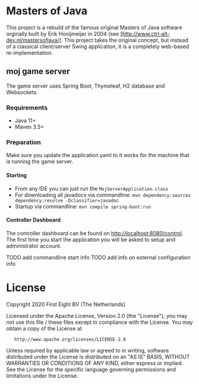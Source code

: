 # Masters of Java

This project is a rebuild of the famous original Masters of Java software orginally built by Erik Hooijmeijer 
in 2004 (see [http://www.ctrl-alt-dev.nl/mastersofjava/]. This project takes the original concept, but instead 
of a classical client/server Swing application, it is a completely web-based re-implementation.

## moj game server

The game server uses Spring Boot, Thymeleaf, H2 database and Websockets.

### Requirements

- Java 11+
- Maven 3.5+

### Preparation

Make sure you update the application.yaml to it works for the machine that is running the game server.  

#### Starting
- From any IDE you can just run the `MojServerApplication.class`
- For downloading all javadocs via commandline: `mvn dependency:sources dependency:resolve -Dclassifier=javadoc`
- Startup via commandline: `mvn compile spring-boot:run`

#### Controller Dashboard

The controller dashboard can be found on [http://localhost:8080/control](http://localhost:8080/control). The first time
you start the application you will be asked to setup and administrator account. 

TODO add commandline start info
TODO add info on external configuration info


# License

   Copyright 2020 First Eight BV (The Netherlands)

   Licensed under the Apache License, Version 2.0 (the "License");
   you may not use this file / these files except in compliance with the License.
   You may obtain a copy of the License at

       http://www.apache.org/licenses/LICENSE-2.0

   Unless required by applicable law or agreed to in writing, software
   distributed under the License is distributed on an "AS IS" BASIS,
   WITHOUT WARRANTIES OR CONDITIONS OF ANY KIND, either express or implied.
   See the License for the specific language governing permissions and
   limitations under the License.


